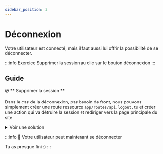 ```yaml
---
sidebar_position: 3
---
```


# Déconnexion

Votre utilisateur est connecté, mais il faut aussi lui offrir la possibilité de se déconnecter.

:::info Exercice
Supprimer la session au clic sur le bouton déconnexion
:::

## Guide

💿 ** Supprimer la session **

Dans le cas de la déconnexion, pas besoin de front, nous pouvons simplement créer une route ressource `app/routes/api.logout.ts` et créer une action qui va détruire la session et rediriger vers la page principale du site

<details>
  <summary>Voir une solution</summary>

```tsx title="app/routes/api.logout.ts"
export const action = async ({ request }: ActionArgs) => {
  const session = await getSession(request.headers.get("Cookie"));
  return redirect("/", {
    headers: {
      "Set-Cookie": await destroySession(session),
    },
  });
};
```

</details>

:::info 👏 Votre utilisateur peut maintenant se déconnecter

Tu as presque fini :)
:::
